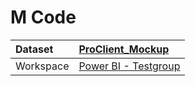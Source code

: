 



# M Code

|Dataset|[ProClient_Mockup](./../ProClient_Mockup.md)|
| :--- | :--- |
|Workspace|[Power BI - Testgroup](../../Workspaces/Power-BI---Testgroup.md)|
